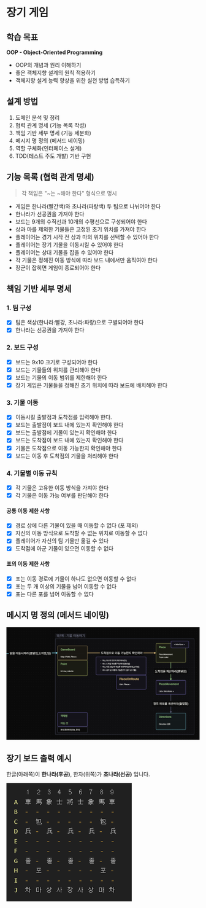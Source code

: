 # 장기 게임

## 학습 목표

**OOP - Object-Oriented Programming**

- OOP의 개념과 원리 이해하기
- 좋은 객체지향 설계의 원칙 적용하기
- 객체지향 설계 능력 향상을 위한 실천 방법 습득하기

## 설계 방법

1. 도메인 분석 및 정리
2. 협력 관계 명세 (기능 목록 작성)
3. 책임 기반 세부 명세 (기능 세분화)
4. 메시지 명 정의 (메서드 네이밍)
5. 역할 구체화(인터페이스 설계)
6. TDD(테스트 주도 개발) 기반 구현

## 기능 목록 (협력 관계 명세)

> 각 책임은 "~는 ~해야 한다" 형식으로 명시

- 게임은 한나라(빨간색)와 초나라(파랑색) 두 팀으로 나뉘어야 한다
- 한나라가 선공권을 가져야 한다
- 보드는 9개의 수직선과 10개의 수평선으로 구성되어야 한다
- 상과 마를 제외한 기물들은 고정된 초기 위치를 가져야 한다
- 플레이어는 경기 시작 전 상과 마의 위치를 선택할 수 있어야 한다
- 플레이어는 장기 기물을 이동시킬 수 있어야 한다
- 플레이어는 상대 기물을 잡을 수 있어야 한다
- 각 기물은 정해진 이동 방식에 따라 보드 내에서만 움직여야 한다
- 장군이 잡히면 게임이 종료되어야 한다

## 책임 기반 세부 명세

### 1. 팀 구성

- [x] 팀은 색상(한나라:빨강, 초나라:파랑)으로 구별되어야 한다
- [x] 한나라는 선공권을 가져야 한다

### 2. 보드 구성

- [x] 보드는 9x10 크기로 구성되어야 한다
- [x] 보드는 기물들의 위치를 관리해야 한다
- [x] 보드는 기물의 이동 범위를 제한해야 한다
- [x] 장기 게임은 기물들을 정해진 초기 위치에 따라 보드에 배치해야 한다

### 3. 기물 이동

- [x] 이동시킬 출발점과 도착점를 입력해야 한다.
- [x] 보드는 출발점이 보드 내에 있는지 확인해야 한다
- [x] 보드는 출발점에 기물이 있는지 확인해야 한다
- [x] 보드는 도착점이 보드 내에 있는지 확인해야 한다
- [x] 기물은 도착점으로 이동 가능한지 확인해야 한다
- [x] 보드는 이동 후 도착점의 기물을 처리해야 한다

### 4. 기물별 이동 규칙

- [x] 각 기물은 고유한 이동 방식을 가져야 한다
- [x] 각 기물은 이동 가능 여부를 판단해야 한다

#### 공통 이동 제한 사항

- [x] 경로 상에 다른 기물이 있을 때 이동할 수 없다 (포 제외)
- [x] 자신의 이동 방식으로 도착할 수 없는 위치로 이동할 수 없다
- [x] 플레이어가 자신의 팀 기물만 옮길 수 있다
- [x] 도착점에 아군 기물이 있으면 이동할 수 없다

#### 포의 이동 제한 사항

- [x] 포는 이동 경로에 기물이 하나도 없으면 이동할 수 없다
- [x] 포는 두 개 이상의 기물을 넘어 이동할 수 없다
- [x] 포는 다른 포를 넘어 이동할 수 없다

## 메시지 명 정의 (메서드 네이밍)

![메시지 명 정의 (메서드 네이밍).png](src%2Fmain%2Fresources%2F%EB%A9%94%EC%8B%9C%EC%A7%80%20%EB%AA%85%20%EC%A0%95%EC%9D%98%20%28%EB%A9%94%EC%84%9C%EB%93%9C%20%EB%84%A4%EC%9D%B4%EB%B0%8D%29.png)

## 장기 보드 출력 예시

한글(아래쪽)이 **한나라(후공)**, 한자(위쪽)가 **초나라(선공)** 입니다.

![출력형식.png](src%2Fmain%2Fresources%2F%EC%B6%9C%EB%A0%A5%ED%98%95%EC%8B%9D.png)

